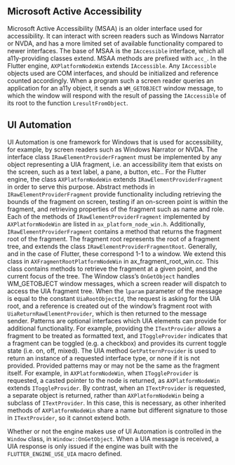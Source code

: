 ## Microsoft Active Accessibility

Microsoft Active Accessibility (MSAA) is an older interface used for accessibility. It can interact with screen readers such as Windows Narrator or NVDA, and has a more limited set of available functionality compared to newer interfaces.
The base of MSAA is the `IAccessible` interface, which all a11y-providing classes extend. MSAA methods are prefixed with `acc_`. In the Flutter engine, `AXPlatformNodeWin` extends `IAccessible`. Any `IAccessible` objects used are COM interfaces, and should be initialized and reference counted accordingly.
When a program such a screen reader queries an application for an a11y object, it sends a `WM_GETOBJECT` window message, to which the window will respond with the result of passing the `IAccessible` of its root to the function `LresultFromObject`.

## UI Automation

UI Automation is one framework for Windows that is used for accessibility, for example, by screen readers such as Windows Narrator or NVDA. The interface class `IRawElementProviderFragment` must be implemented by any object representing a UIA fragment, i.e. an accessibility item that exists on the screen, such as a text label, a pane, a button, etc.. For the Flutter engine, the class `AXPlatformNodeWin` extends `IRawElementProviderFragment` in order to serve this purpose. Abstract methods in `IRawElementProviderFragment` provide functionality including retrieving the bounds of the fragment on screen, testing if an on-screen point is within the fragment, and retrieving properties of the fragment such as name and role. Each of the methods of `IRawElementProviderFragment` implemented by `AXPlatformNodeWin` are listed in `ax_platform_node_win.h`. Additionally, `IRawElementProviderFragment` contains a method that returns the fragment root of the fragment.
The fragment root represents the root of a fragment tree, and extends the class `IRawElementProviderFragmentRoot`. Generally, and in the case of Flutter, these correspond 1-1 to a window. We extend this class in `AXFragmentRootPlatformNodeWin` in ax_fragment_root_win.cc. This class contains methods to retrieve the fragment at a given point, and the current focus of the tree.
The Window class’s `OnGetObject` handles WM_GETOBJECT window messages, which a screen reader will dispatch to access the UIA fragment tree. When the `lparam` parameter of the message is equal to the constant `UiaRootObjectId`, the request is asking for the UIA root, and a reference is created out of the window’s fragment root with `UiaReturnRawElementProvider`, which is then returned to the message sender.
Patterns are optional interfaces which UIA elements can provide for additional functionality. For example, providing the `ITextProvider` allows a fragment to be treated as formatted text, and `IToggleProvider` indicates that a fragment can be toggled (e.g. a checkbox) and provides its current toggle state (i.e. on, off, mixed). The UIA method `GetPatternProvider` is used to return an instance of a requested interface type, or none if it is not provided. Provided patterns may or may not be the same as the fragment itself. For example, in `AXPlatformNodeWin`, when `IToggleProvider` is requested, a casted pointer to the node is returned, as `AXPlatformNodeWin` extends `IToggleProvider`. By contrast, when an `ITextProvider` is requested, a separate object is returned, rather than `AXPlatformNodeWin` being a subclass of `ITextProvider`. In this case, this is necessary, as other inherited methods of `AXPlatformNodeWin` share a name but different signature to those in `ITextProvider`, so it cannot extend both.

Whether or not the engine makes use of UI Automation is controlled in the `Window` class, in `Window::OnGetObject`. When a UIA message is received, a UIA response is only issued if the engine was built with the `FLUTTER_ENGINE_USE_UIA` macro defined.
